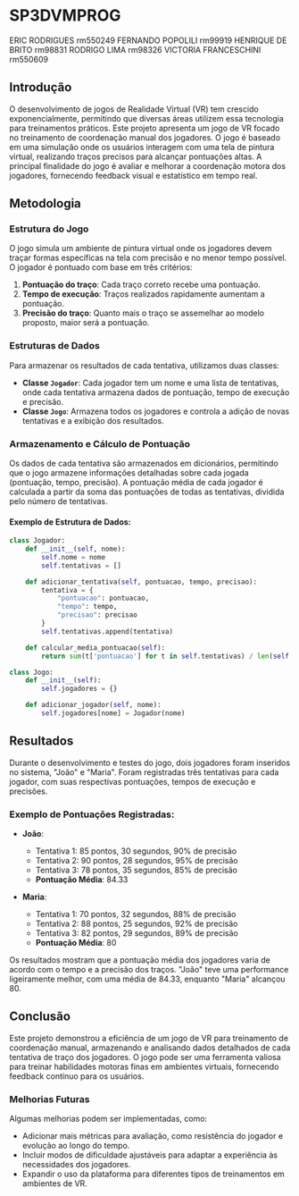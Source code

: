 # SP3DVMPROG

ERIC RODRIGUES rm550249
FERNANDO POPOLILI rm99919
HENRIQUE DE BRITO rm98831
RODRIGO LIMA rm98326
VICTORIA FRANCESCHINI rm550609

## **Introdução**

O desenvolvimento de jogos de Realidade Virtual (VR) tem crescido exponencialmente, permitindo que diversas áreas utilizem essa tecnologia para treinamentos práticos. Este projeto apresenta um jogo de VR focado no treinamento de coordenação manual dos jogadores. O jogo é baseado em uma simulação onde os usuários interagem com uma tela de pintura virtual, realizando traços precisos para alcançar pontuações altas. A principal finalidade do jogo é avaliar e melhorar a coordenação motora dos jogadores, fornecendo feedback visual e estatístico em tempo real.

## **Metodologia**

### **Estrutura do Jogo**
O jogo simula um ambiente de pintura virtual onde os jogadores devem traçar formas específicas na tela com precisão e no menor tempo possível. O jogador é pontuado com base em três critérios:
1. **Pontuação do traço**: Cada traço correto recebe uma pontuação.
2. **Tempo de execução**: Traços realizados rapidamente aumentam a pontuação.
3. **Precisão do traço**: Quanto mais o traço se assemelhar ao modelo proposto, maior será a pontuação.

### **Estruturas de Dados**
Para armazenar os resultados de cada tentativa, utilizamos duas classes:
- **Classe `Jogador`**: Cada jogador tem um nome e uma lista de tentativas, onde cada tentativa armazena dados de pontuação, tempo de execução e precisão.
- **Classe `Jogo`**: Armazena todos os jogadores e controla a adição de novas tentativas e a exibição dos resultados.

### **Armazenamento e Cálculo de Pontuação**
Os dados de cada tentativa são armazenados em dicionários, permitindo que o jogo armazene informações detalhadas sobre cada jogada (pontuação, tempo, precisão). A pontuação média de cada jogador é calculada a partir da soma das pontuações de todas as tentativas, dividida pelo número de tentativas.

#### Exemplo de Estrutura de Dados:
```python
class Jogador:
    def __init__(self, nome):
        self.nome = nome
        self.tentativas = []

    def adicionar_tentativa(self, pontuacao, tempo, precisao):
        tentativa = {
            "pontuacao": pontuacao,
            "tempo": tempo,
            "precisao": precisao
        }
        self.tentativas.append(tentativa)

    def calcular_media_pontuacao(self):
        return sum(t['pontuacao'] for t in self.tentativas) / len(self.tentativas)

class Jogo:
    def __init__(self):
        self.jogadores = {}

    def adicionar_jogador(self, nome):
        self.jogadores[nome] = Jogador(nome)
```

## **Resultados**

Durante o desenvolvimento e testes do jogo, dois jogadores foram inseridos no sistema, "João" e "Maria". Foram registradas três tentativas para cada jogador, com suas respectivas pontuações, tempos de execução e precisões.

### **Exemplo de Pontuações Registradas:**
- **João**:
  - Tentativa 1: 85 pontos, 30 segundos, 90% de precisão
  - Tentativa 2: 90 pontos, 28 segundos, 95% de precisão
  - Tentativa 3: 78 pontos, 35 segundos, 85% de precisão
  - **Pontuação Média**: 84.33

- **Maria**:
  - Tentativa 1: 70 pontos, 32 segundos, 88% de precisão
  - Tentativa 2: 88 pontos, 25 segundos, 92% de precisão
  - Tentativa 3: 82 pontos, 29 segundos, 89% de precisão
  - **Pontuação Média**: 80

Os resultados mostram que a pontuação média dos jogadores varia de acordo com o tempo e a precisão dos traços. "João" teve uma performance ligeiramente melhor, com uma média de 84.33, enquanto "Maria" alcançou 80.

## **Conclusão**

Este projeto demonstrou a eficiência de um jogo de VR para treinamento de coordenação manual, armazenando e analisando dados detalhados de cada tentativa de traço dos jogadores. O jogo pode ser uma ferramenta valiosa para treinar habilidades motoras finas em ambientes virtuais, fornecendo feedback contínuo para os usuários. 

### **Melhorias Futuras**
Algumas melhorias podem ser implementadas, como:
- Adicionar mais métricas para avaliação, como resistência do jogador e evolução ao longo do tempo.
- Incluir modos de dificuldade ajustáveis para adaptar a experiência às necessidades dos jogadores.
- Expandir o uso da plataforma para diferentes tipos de treinamentos em ambientes de VR.
